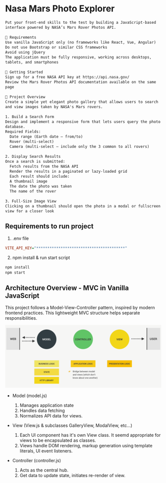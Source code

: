 # Nasa Mars Photo Explorer

```
Put your front-end skills to the test by building a JavaScript-based interface powered by NASA’s Mars Rover Photos API.

🔧 Requirements
Use vanilla JavaScript only (no frameworks like React, Vue, Angular)
Do not use Bootstrap or similar CSS frameworks
Avoid using jQuery
The application must be fully responsive, working across desktops, tablets, and smartphones

🚀 Getting Started
Sign up for a free NASA API key at https://api.nasa.gov/
Review the Mars Rover Photos API documentation available on the same page

📸 Project Overview
Create a simple yet elegant photo gallery that allows users to search and view images taken by NASA's Mars rovers.

1. Build a Search Form
Design and implement a responsive form that lets users query the photo database.
Required Fields:
  Date range (Earth date – from/to)
  Rover (multi-select)
  Camera (multi-select – include only the 3 common to all rovers)

2. Display Search Results
Once a search is submitted:
  Fetch results from the NASA API
  Render the results in a paginated or lazy-loaded grid
  Each result should include:
  A thumbnail image
  The date the photo was taken
  The name of the rover

3. Full-Size Image View
Clicking on a thumbnail should open the photo in a modal or fullscreen view for a closer look
```

## Requirements to run project

1. .env file

```ini
VITE_API_KEY="****************************************"
```

2. npm install & run start script
```bash
npm install
npm start
```

## Architecture Overview - MVC in Vanilla JavaScript

This project follows a Model-View-Controller pattern, inspired by modern frontend practices.
This lightweight MVC structure helps separate responsibilities.

![MVC Diagramm](mvc.png)

- Model (model.js)
  1. Manages application state
  2. Handles data fetching
  3. Normalizes API data for views.

- View (View.js & subclasses GalleryView, ModalView, etc...)
  1. Each UI component has it's own View class.
  It seemd appropriate for views to be encapsulated as classes.
  2. Views handle DOM rendering, markup generation using template literals, UI event listeners.

- Controller (controller.js)
  1. Acts as the central hub.
  2. Get data to update state, initiates re-render of view.